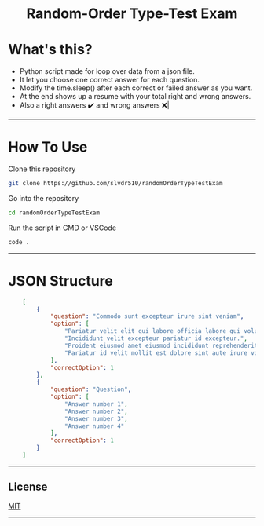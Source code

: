 <h1 align="center">Random-Order Type-Test Exam</h1>

# What's this?
 - Python script made for loop over data from a json file.
 - It let you choose one correct answer for each question.
 - Modify the time.sleep() after each correct or failed answer as you want.
 - At the end shows up a resume with your total right and wrong answers.
 - Also a right answers ✔️ and wrong answers ❌| 

---
# How To Use

Clone this repository
```bash
git clone https://github.com/slvdr510/randomOrderTypeTestExam
```

Go into the repository
```bash
cd randomOrderTypeTestExam
```

Run the script in CMD or VSCode
```bash
code .
```

---

# JSON Structure
```json
    [
        {
            "question": "Commodo sunt excepteur irure sint veniam",
            "option": [
                "Pariatur velit elit qui labore officia labore qui voluptate sint.",
                "Incididunt velit excepteur pariatur id excepteur.",
                "Proident eiusmod amet eiusmod incididunt reprehenderit sint anim laborum ut laboris sit laboris.",
                "Pariatur id velit mollit est dolore sint aute irure voluptate Lorem esse."
            ],
            "correctOption": 1
        },
        {
            "question": "Question",
            "option": [
                "Answer number 1",
                "Answer number 2",
                "Answer number 3",
                "Answer number 4"
            ],
            "correctOption": 1
        }
    ]
```

---

## License

[MIT](https://github.com/slvdr510/RandomOrderTypeTestExam/blob/main/LICENSE)

---
